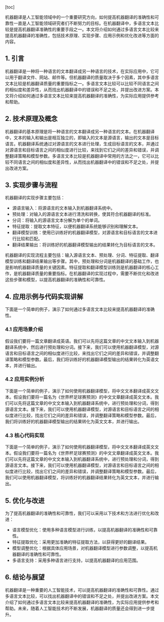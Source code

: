 
[toc]                    
                
                
机器翻译是人工智能领域中的一个重要研究方向，如何提高机器翻译的准确性和可靠性一直是人工智能领域研究者们不断努力的目标。在机器翻译中，多语言文本比较是提高机器翻译准确性的重要手段之一。本文将介绍如何通过多语言文本比较来提高机器翻译的准确性，包括技术原理、实现步骤、应用示例和优化改进等方面的内容。

## 1. 引言

机器翻译是一种将一种语言的文本翻译成另一种语言的技术，在实际应用中，它可以用于翻译文件、网站、邮件等。但机器翻译的质量取决于多个因素，其中多语言文本比较是机器翻译质量的重要指标之一。多语言文本比较可以比较不同语言之间的相似度和差异性，从而找出机器翻译中的错误和不足之处，并提出改进方案。本文将介绍如何通过多语言文本比较来提高机器翻译的准确性，为实际应用提供参考和帮助。

## 2. 技术原理及概念

机器翻译的基本原理是将一种语言的文本翻译成另一种语言的文本。在机器翻译中，文本的输入和输出是相互独立的，即输入的文本是源语言，输出的文本是目标语言。机器翻译系统通过对源语言的文本进行处理，生成目标语言的文本，并通过对源语言和目标语言之间的相似度进行比较，来找到它们之间的差异和错误，并调整翻译策略和模型参数。多语言文本比较是机器翻译中常用的方法之一，它可以比较不同语言之间的相似度和差异性，从而找出机器翻译中的错误和不足之处，并提出改进方案。

## 3. 实现步骤与流程

机器翻译的实现步骤主要包括：

- 源语言输入：将源语言的文本输入到机器翻译系统中。
- 预处理：对输入的源语言文本进行清洗和转换，使其符合机器翻译的标准。
- 分词：将输入的源语言文本分解为单个的单词。
- 特征提取：提取文本特征，以便机器翻译系统能够识别和理解文本。
- 翻译模型训练：使用已训练好的机器翻译模型，对源语言和目标语言的文本进行比较和匹配。
- 翻译结果输出：将训练好的机器翻译模型输出的结果转化为目标语言的文本。

机器翻译的实现流程主要包括：输入源语言文本、预处理、分词、特征提取、翻译模型训练和翻译结果输出等步骤。其中，预处理和分词是机器翻译的基础工作，也是影响机器翻译质量的关键因素。特征提取和翻译模型训练则是机器翻译的核心工作，是机器翻译质量的重要指标。在机器翻译的实现过程中，需要不断优化和改进这些步骤和模型，以提高机器翻译的准确性和可靠性。

## 4. 应用示例与代码实现讲解

下面是一个简单的例子，演示了如何通过多语言文本比较来提高机器翻译的准确性。

### 4.1 应用场景介绍

假设我们要将一篇文章翻译成英语。我们可以先将这篇文章的中文文本输入到机器翻译系统中，然后进行预处理和分词。接下来，我们可以使用机器翻译模型，对源语言和目标语言之间的相似度进行比较，来找出它们之间的差异和错误，并调整翻译策略和模型参数。最后，我们将训练好的机器翻译模型输出的结果转化为英语文本，并进行输出。

### 4.2 应用实例分析

下面是一个简单的例子，演示了如何使用机器翻译模型，将中文文本翻译成英文文本。假设我们要将一篇名为《世界杯足球赛预测》的中文文章翻译成英文文本。我们可以先将这篇文章的中文文本输入到机器翻译系统中，进行预处理和分词，得到源语言文本。接下来，我们可以使用机器翻译模型，对源语言和目标语言之间的相似度进行比较，找出它们之间的差异和错误，并调整翻译策略和模型参数。最后，我们将训练好的机器翻译模型输出的结果转化为英文文本，并进行输出。

### 4.3 核心代码实现

下面是一个简单的例子，演示了如何使用机器翻译模型，将中文文本翻译成英文文本。假设我们要将一篇名为《世界杯足球赛预测》的中文文章翻译成英文文本。我们可以先将这篇文章的中文文本输入到机器翻译系统中，进行预处理和分词，得到源语言文本。接下来，我们可以使用机器翻译模型，对源语言和目标语言之间的相似度进行比较，找出它们之间的差异和错误，并调整翻译策略和模型参数。最后，我们可以使用机器翻译模型，将训练好的机器翻译结果转化为英文文本，并进行输出。

## 5. 优化与改进

为了提高机器翻译的准确性和可靠性，我们可以采用以下技术和方法进行优化和改进：

- 语言模型优化：使用多种语言模型进行训练，以提高机器翻译的准确性和可靠性。
- 特征提取优化：采用更加准确的特征提取方法，以获得更好的翻译结果。
- 模型调整优化：根据具体应用场景，对机器翻译模型进行参数调整，以提高机器翻译的准确性和可靠性。
- 多语言支持：采用多种语言进行支持，以提高机器翻译的应用范围。

## 6. 结论与展望

机器翻译是一种重要的人工智能技术，可以提高机器翻译的准确性和可靠性。通过多语言文本比较，可以找出机器翻译中的错误和不足之处，并提出改进方案。本文介绍了如何通过多语言文本比较来提高机器翻译的准确性，为实际应用提供参考和帮助。未来，随着人工智能技术的不断发展，机器翻译的质量还会得到进一步提升。

